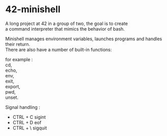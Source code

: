 # 42-minishell

A long project at 42 in a group of two, the goal is to create  <br> 
a command interpreter that mimics the behavior of bash. <br> 

Minishell manages environment variables, launches programs and handles their return. <br> 
There are also have a number of built-in functions: <br> 

for example : <br> 
cd, <br> 
echo, <br> 
env, <br> 
exit, <br> 
export, <br> 
pwd, <br> 
unset. <br> 

Signal handling : <br> 

- CTRL + C sigint <br> 
- CTRL + D eof <br> 
- CTRL + \ sigquit <br> 
